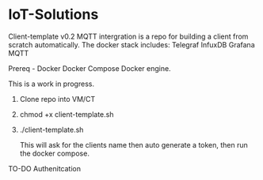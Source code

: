 # IoT-Solutions

Client-template v0.2 MQTT intergration is a repo for building a client from scratch automatically. The docker stack includes: 
Telegraf
InfuxDB
Grafana
MQTT

Prereq - 
Docker
Docker Compose
Docker engine.


This is a work in progress. 

1. Clone repo into VM/CT
2. chmod +x client-template.sh
3. ./client-template.sh

   This will ask for the clients name then auto generate a token, then run the docker compose.


TO-DO
Authenitcation

   
